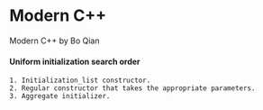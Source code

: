 # Modern C++
Modern C++ by Bo Qian

#### Uniform initialization search order
    1. Initialization_list constructor.
    2. Regular constructor that takes the appropriate parameters.
    3. Aggregate initializer.
